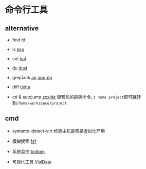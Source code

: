 # 命令行工具

## alternative

- find
[fd](https://github.com/sharkdp/fd)

- ls
[exa](https://github.com/ogham/exa)

- cat
[bat](https://github.com/sharkdp/bat)

- du
[dust](https://github.com/bootandy/dust)

- grep|ack
[ag](github.com/ggreer/the_silver_searcher)
[ripgrep](https://github.com/BurntSushi/ripgrep)

- diff
[delta](https://github.com/dandavison/delta)

- cd & autojump
[zoxide](https://github.com/ajeetdsouza/zoxide)
很智能的跳转命令, `z home project`即可跳转到`/home/workspace/project`

## cmd

- systemd-detect-virt
检测主机是否是虚拟化环境

- 模糊搜索
[fzf](https://github.com/junegunn/fzf)

- 系统监控
[bottom](github.com/ClementTsang/bottom)

- 可视化工具
[VisiData](https://github.com/saulpw/visidata)

